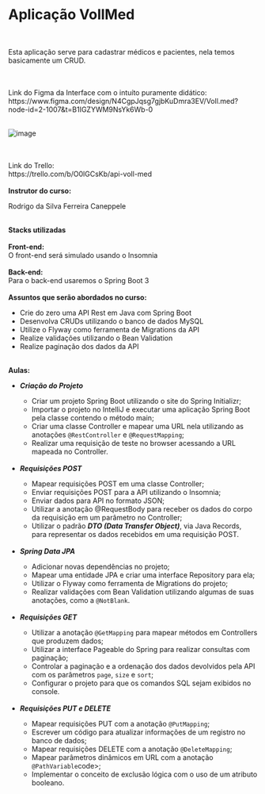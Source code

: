 # Aplicação VollMed
<br>



<p>Esta aplicação serve para cadastrar médicos e pacientes, nela temos basicamente um CRUD.</p>
<br>
<br>
Link do Figma da Interface com o intuíto puramente didático:<br>
https://www.figma.com/design/N4CgpJqsg7gjbKuDmra3EV/Voll.med?node-id=2-1007&t=B1IGZYWM9NsYk6Wb-0 
<br>
<br>

![image](https://github.com/user-attachments/assets/d4677d9b-ed2f-481d-a368-4417fff676fd)

<br>
<br>
Link do Trello:<br>
https://trello.com/b/O0lGCsKb/api-voll-med
<br>
<br>
<b>Instrutor do curso: </b>
<p>Rodrigo da Silva Ferreira Caneppele</p>
<br>
<b>Stacks utilizadas </b>
<br>
<br>
<b>Front-end:</b> <br>
O front-end será simulado usando o Insomnia
<br>
<br>
<b>Back-end:</b> <br>
Para o back-end usaremos o Spring Boot 3
<br>
<br>
<b>Assuntos que serão abordados no curso: </b>

<ul>
  <li>Crie do zero uma API Rest em Java com Spring Boot</li>
  <li>Desenvolva CRUDs utilizando o banco de dados MySQL</li>
  <li>Utilize o Flyway como ferramenta de Migrations da API</li>
  <li>Realize validações utilizando o Bean Validation</li>
  <li>Realize paginação dos dados da API</li>
</ul>

<br>
<b>Aulas: </b>
<ul>
  <li><b><i>Criação do Projeto</i></b></li>
  <ul>
  <li>Criar um projeto Spring Boot utilizando o site do Spring Initializr;</li>
  <li>Importar o projeto no IntelliJ e executar uma aplicação Spring Boot pela classe contendo o método main;</li>
  <li>Criar uma classe Controller e mapear uma URL nela utilizando as anotações <code>@RestController</code> e <code>@RequestMapping</code>;</li>
  <li>Realizar uma requisição de teste no browser acessando a URL mapeada no Controller.</li>
  </ul>
  <br>
  <li><b><i>Requisições POST</i></b></li>
  <ul>
  <li>Mapear requisições POST em uma classe Controller;</li>
  <li>Enviar requisições POST para a API utilizando o Insomnia;</li>
  <li>Enviar dados para API no formato JSON;</li>
  <li>Utilizar a anotação @RequestBody para receber os dados do corpo da requisição em um parâmetro no Controller;</li>
  <li>Utilizar o padrão <b><i>DTO (Data Transfer Object)</i></b>, via Java Records, para representar os dados recebidos em uma requisição POST.</li>
  </ul>
  <br>
  <li><b><i>Spring Data JPA</i></b></li>
  <ul>
  <li>Adicionar novas dependências no projeto;</li>
  <li>Mapear uma entidade JPA e criar uma interface Repository para ela;</li>
  <li>Utilizar o Flyway como ferramenta de Migrations do projeto;</li>
  <li>Realizar validações com Bean Validation utilizando algumas de suas anotações, como a <code>@NotBlank</code>.</li>
  </ul>
  <br>
  <li><b><i>Requisições GET</i></b></li>
  <ul>
  <li>Utilizar a anotação <code>@GetMapping</code> para mapear métodos em Controllers que produzem dados;</li>
  <li>Utilizar a interface Pageable do Spring para realizar consultas com paginação;</li>
  <li>Controlar a paginação e a ordenação dos dados devolvidos pela API com os parâmetros <code>page</code>, <code>size</code> e <code>sort</code>;</li>
  <li>Configurar o projeto para que os comandos SQL sejam exibidos no console.</li>
  </ul>
  <br>
  <li><b><i>Requisições PUT e DELETE</i></b></li>
  <ul>
  <li>Mapear requisições PUT com a anotação <code>@PutMapping</code>;</li>
  <li>Escrever um código para atualizar informações de um registro no banco de dados;</li>
  <li>Mapear requisições DELETE com a anotação <code>@DeleteMapping</code>;</li>
  <li>Mapear parâmetros dinâmicos em URL com a anotação <code>@PathVariable</code>code>;</li>
  <li>Implementar o conceito de exclusão lógica com o uso de um atributo booleano.</li>
  </ul>
</ul>

